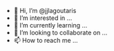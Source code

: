 - 👋 Hi, I’m @jjlagoutaris
- 👀 I’m interested in ...
- 🌱 I’m currently learning ...
- 💞️ I’m looking to collaborate on ...
- 📫 How to reach me ...

<!---
jjlagoutaris/jjlagoutaris is a ✨ special ✨ repository because its `README.md` (this file) appears on your GitHub profile.
You can click the Preview link to take a look at your changes.
--->
